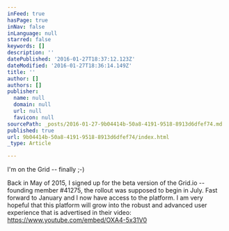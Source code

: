 ```yaml
---
inFeed: true
hasPage: true
inNav: false
inLanguage: null
starred: false
keywords: []
description: ''
datePublished: '2016-01-27T18:37:12.123Z'
dateModified: '2016-01-27T18:36:14.149Z'
title: ''
author: []
authors: []
publisher:
  name: null
  domain: null
  url: null
  favicon: null
sourcePath: _posts/2016-01-27-9b04414b-50a8-4191-9518-8913d6dfef74.md
published: true
url: 9b04414b-50a8-4191-9518-8913d6dfef74/index.html
_type: Article

---
```

I'm on the Grid -- finally ;-)

Back in May of 2015, I signed up for the beta version of the Grid.io -- founding member \#41275, the rollout was supposed to begin in July. Fast forward to January and I now have access to the platform.  I am very hopeful that this platform will grow into the robust and advanced user experience that is advertised in their video: https://www.youtube.com/embed/OXA4-5x31V0